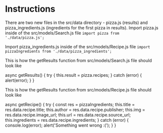 # Instructions

There are two new files in the src/data directory - pizza.js (results) and pizza_ingredients.js (ingredients for the first pizza in results).
Import pizza.js inside of the src/models/Search.js file
`import pizza from './data/pizza.js';`

Import pizza_ingredients.js inside of the src/models/Recipe.js file
`import pizzaIngredients from './data/pizza_ingredients';`


This is how the getResults function from src/models/Search.js file should look like

async getResults() {
    try {
        this.result = pizza.recipes;
    } catch (error) {
        alert(error);
    }
}

This is how the getResults function from src/models/Recipe.js file should look like

async getRecipe() {
    try {
        const res = pizzaIngredients;
        this.title = res.data.recipe.title;
        this.author = res.data.recipe.publisher;
        this.img = res.data.recipe.image_url;
        this.url = res.data.recipe.source_url;
        this.ingredients = res.data.recipe.ingredients;
    } catch (error) {
        console.log(error);
        alert('Something went wrong :(');
    }
}